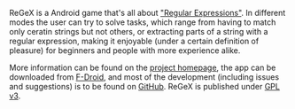 ReGeX is a Android game that's all about ["Regular Expressions"][regex].
In different modes the user can try to solve tasks, which range from
having to match only ceratin strings but not others, or extracting
parts of a string with a regular expression, making it enjoyable (under
a certain definition of pleasure) for beginners and people with more
experience alike.

More information can be found on the [project homepage][website],
the app can be downloaded from [F-Droid][fdroid], and most of the
development (including issues and suggestions) is to be found on
[GitHub][github]. ReGeX is published under [GPL v3][license].

[regex]: https://en.wikipedia.org/wiki/Regular_expression
[website]: https://zge.us.to/proj/ReGeX/
[fdroid]: https://en.wikipedia.org/wiki/Regular_expression
[github]: https://github.com/phikal/ReGeX/
[license]: ./LICENSE
